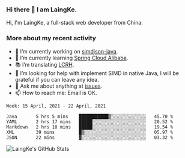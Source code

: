 ### Hi there 👋 I am LaingKe.

Hi, I'm LaingKe, a full-stack web developer from China.

### More about my recent activity

- 🔭 I’m currently working on [simdjson-java](https://github.com/laingke/simdjson-java).
- 🌱 I’m currently learning [Spring Cloud Alibaba](https://github.com/alibaba/spring-cloud-alibaba).
- :books: I’m translating [LCRH](https://github.com/LCTT/LCRH).
- 🤔 I’m looking for help with implement SIMD in native Java, I will be grateful if you can leave any idea.
- 💬 Ask me about anything at [issues](https://github.com/laingke/laingke/issues).
- 📫 How to reach me: Email is OK.

<!--START_SECTION:waka-->
```text
Week: 15 April, 2021 - 22 April, 2021

Java       5 hrs 5 mins    ███████████▒░░░░░░░░░░░░░   45.70 % 
YAML       2 hrs 17 mins   █████░░░░░░░░░░░░░░░░░░░░   20.52 % 
Markdown   2 hrs 10 mins   █████░░░░░░░░░░░░░░░░░░░░   19.54 % 
XML        39 mins         █▒░░░░░░░░░░░░░░░░░░░░░░░   05.97 % 
JSON       22 mins         ▓░░░░░░░░░░░░░░░░░░░░░░░░   03.32 % 
```
<!--END_SECTION:waka-->

![LaingKe's GitHub Stats](https://github-readme-stats.vercel.app/api?username=laingke&show_icons=true&theme=nightowl&count_private=true)
